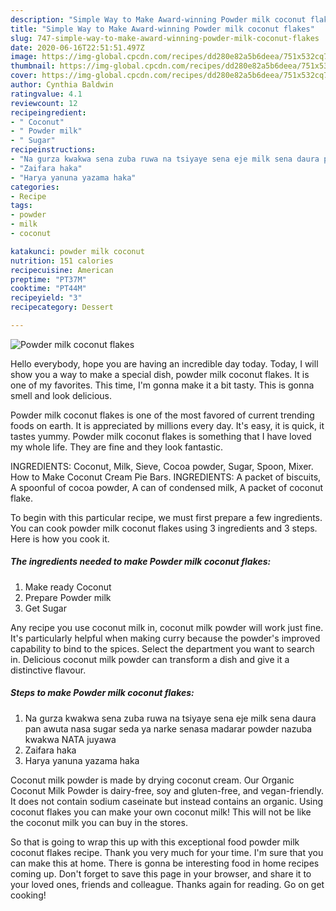 ```yaml
---
description: "Simple Way to Make Award-winning Powder milk coconut flakes"
title: "Simple Way to Make Award-winning Powder milk coconut flakes"
slug: 747-simple-way-to-make-award-winning-powder-milk-coconut-flakes
date: 2020-06-16T22:51:51.497Z
image: https://img-global.cpcdn.com/recipes/dd280e82a5b6deea/751x532cq70/powder-milk-coconut-flakes-recipe-main-photo.jpg
thumbnail: https://img-global.cpcdn.com/recipes/dd280e82a5b6deea/751x532cq70/powder-milk-coconut-flakes-recipe-main-photo.jpg
cover: https://img-global.cpcdn.com/recipes/dd280e82a5b6deea/751x532cq70/powder-milk-coconut-flakes-recipe-main-photo.jpg
author: Cynthia Baldwin
ratingvalue: 4.1
reviewcount: 12
recipeingredient:
- " Coconut"
- " Powder milk"
- " Sugar"
recipeinstructions:
- "Na gurza kwakwa sena zuba ruwa na tsiyaye sena eje milk sena daura pan awuta nasa sugar seda ya narke senasa madarar powder nazuba kwakwa NATA juyawa"
- "Zaifara haka"
- "Harya yanuna yazama haka"
categories:
- Recipe
tags:
- powder
- milk
- coconut

katakunci: powder milk coconut 
nutrition: 151 calories
recipecuisine: American
preptime: "PT37M"
cooktime: "PT44M"
recipeyield: "3"
recipecategory: Dessert

---
```



![Powder milk coconut flakes](https://img-global.cpcdn.com/recipes/dd280e82a5b6deea/751x532cq70/powder-milk-coconut-flakes-recipe-main-photo.jpg)

Hello everybody, hope you are having an incredible day today. Today, I will show you a way to make a special dish, powder milk coconut flakes. It is one of my favorites. This time, I'm gonna make it a bit tasty. This is gonna smell and look delicious.

Powder milk coconut flakes is one of the most favored of current trending foods on earth. It is appreciated by millions every day. It's easy, it is quick, it tastes yummy. Powder milk coconut flakes is something that I have loved my whole life. They are fine and they look fantastic.

INGREDIENTS: Coconut, Milk, Sieve, Cocoa powder, Sugar, Spoon, Mixer. How to Make Coconut Cream Pie Bars. INGREDIENTS: A packet of biscuits, A spoonful of cocoa powder, A can of condensed milk, A packet of coconut flake.


To begin with this particular recipe, we must first prepare a few ingredients. You can cook powder milk coconut flakes using 3 ingredients and 3 steps. Here is how you cook it.

<!--inarticleads1-->

##### The ingredients needed to make Powder milk coconut flakes:

1. Make ready  Coconut
1. Prepare  Powder milk
1. Get  Sugar


Any recipe you use coconut milk in, coconut milk powder will work just fine. It&#39;s particularly helpful when making curry because the powder&#39;s improved capability to bind to the spices. Select the department you want to search in. Delicious coconut milk powder can transform a dish and give it a distinctive flavour. 

<!--inarticleads2-->

##### Steps to make Powder milk coconut flakes:

1. Na gurza kwakwa sena zuba ruwa na tsiyaye sena eje milk sena daura pan awuta nasa sugar seda ya narke senasa madarar powder nazuba kwakwa NATA juyawa
1. Zaifara haka
1. Harya yanuna yazama haka


Coconut milk powder is made by drying coconut cream. Our Organic Coconut Milk Powder is dairy-free, soy and gluten-free, and vegan-friendly. It does not contain sodium caseinate but instead contains an organic. Using coconut flakes you can make your own coconut milk! This will not be like the coconut milk you can buy in the stores. 

So that is going to wrap this up with this exceptional food powder milk coconut flakes recipe. Thank you very much for your time. I'm sure that you can make this at home. There is gonna be interesting food in home recipes coming up. Don't forget to save this page in your browser, and share it to your loved ones, friends and colleague. Thanks again for reading. Go on get cooking!
